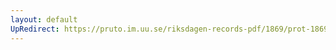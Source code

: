 ```yaml
---
layout: default
UpRedirect: https://pruto.im.uu.se/riksdagen-records-pdf/1869/prot-1869--ak--125.pdf
---
```

